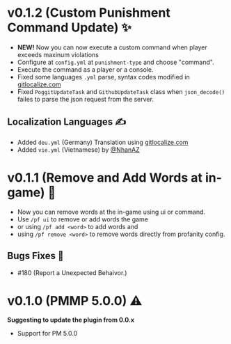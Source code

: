 # v0.1.2 (Custom Punishment Command Update) ✨
- **NEW!** Now you can now execute a custom command when player exceeds maxinum violations
- Configure at `config.yml` at `punishment-type` and choose "command".
- Execute the command as a player or a console.
- Fixed some languages `.yml` parse, syntax codes modified in [gitlocalize.com](https://gitlocalize.com/repo/8866/)
- Fixed `PoggitUpdateTask` and `GithubUpdateTask` class when `json_decode()` failes to parse the json request from the server.

## Localization Languages ✍️
- Added `deu.yml` (Germany) Translation using [gitlocalize.com](https://gitlocalize.com/repo/8866/)
- Added `vie.yml` (Vietnamese) by [@NhanAZ](https://github.com/NhanAZ)

# v0.1.1 (Remove and Add Words at in-game) 📌
- Now you can remove words at the in-game using ui or command.
- Use `/pf ui` to remove or add words the game 
- or using `/pf add <word>` to add words and
- using `/pf remove <word>` to remove words directly from profanity config.

## Bugs Fixes :bug:
- #180 (Report a Unexpected Behaivor.) 


# v0.1.0 (PMMP 5.0.0) ⚠️
**Suggesting to update the plugin from 0.0.x**
- Support for PM 5.0.0